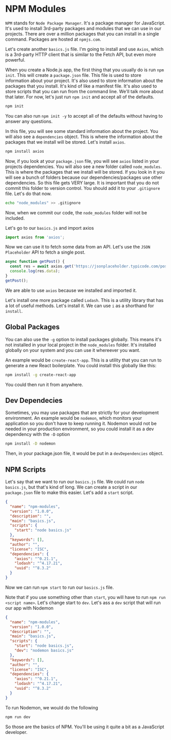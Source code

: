 # NPM Modules

`NPM` stands for `Node Package Manager`. It's a package manager for JavaScript. It's used to install 3rd-party packages and modules that we can use in our projects. There are over a million packages that you can install in a single command. Packages are hosted at `npmjs.com`.

Let's create another `basics.js` file. I'm going to install and use `Axios`, which is a 3rd-party HTTP client that is similar to the Fetch API, but even more powerful.

When you create a Node.js app, the first thing that you usually do is run `npm init`. This will create a `package.json` file. This file is used to store information about your project. It's also used to store information about the packages that you install. It's kind of like a manifest file. It's also used to store scripts that you can run from the command line. We'll talk more about that later. For now, let's just run `npm init` and accept all of the defaults.

```bash
npm init
```

You can also run `npm init -y` to accept all of the defaults without having to answer any questions.

In this file, you will see some standard information about the project. You will also see a `dependencies` object. This is where the information about the packages that we install will be stored. Let's install `axios`.

```bash
npm install axios
```

Now, if you look at your `package.json` file, you will see `axios` listed in your projects dependencies. You will also see a new folder called `node_modules`. This is where the packages that we install will be stored. If you look in it you will see a bunch of folders because our dependencies/packages use other dependencies. So this file gets VERY large. It is important that you do not commit this folder to version control. You should add it to your `.gitignore` file. Let's do that now.

```bash
echo "node_modules" >> .gitignore
```

Now, when we commit our code, the `node_modules` folder will not be included.

Let's go to our `basics.js` and import axios

```js
import axios from 'axios';
```

Now we can use it to fetch some data from an API. Let's use the `JSON Placeholder` API to fetch a single post.

```js
async function getPost() {
  const res = await axios.get('https://jsonplaceholder.typicode.com/posts/1');
  console.log(res.data);
}
getPost();
```

We are able to use `axios` because we installed and imported it.

Let's install one more package called `Lodash`. This is a utility library that has a lot of useful methods. Let's install it. We can use `i` as a shorthand for `install`.

## Global Packages

You can also use the `-g` option to install packages globally. This means it's not installed in your local project in the `node_modules` folder. It's installed globally on your system and you can use it whereever you want. 

An example would be `create-react-app`. This is a utility that you can run to generate a new React boilerplate. You could install this globally like this:

```bash
npm install -g create-react-app
```

You could then run it from anywhere.

## Dev Dependecies

Sometimes, you may use packages that are strictly for your development environment. An example would be `nodemon`, which monitors your application so you don't have to keep running it. Nodemon would not be needed in your production environment, so you could install it as a dev dependency with the `-D` option

```bash
npm install -D nodemon
```

Then, in your package.json file, it would be put in a `devDependencies` object.


## NPM Scripts

Let's say that we want to run our `basics.js` file. We could run `node basics.js`, but that's kind of long. We can create a script in our `package.json` file to make this easier. Let's add a `start` script.

```json
{
  "name": "npm-modules",
  "version": "1.0.0",
  "description": "",
  "main": "basics.js",
  "scripts": {
    "start": "node basics.js"
  },
  "keywords": [],
  "author": "",
  "license": "ISC",
  "dependencies": {
    "axios": "^0.21.1",
    "lodash": "^4.17.21",
    "uuid": "^8.3.2"
  }
}
```

Now we can run `npm start` to run our `basics.js` file.

Note that if you use something other than `start`, you will have to run `npm run <script name>`. Let's change start to `dev`. Let's ass a `dev` script that will run our app with Nodemon

```json
{
  "name": "npm-modules",
  "version": "1.0.0",
  "description": "",
  "main": "basics.js",
  "scripts": {
    "start": "node basics.js",
    "dev": "nodemon basics.js"
  },
  "keywords": [],
  "author": "",
  "license": "ISC",
  "dependencies": {
    "axios": "^0.21.1",
    "lodash": "^4.17.21",
    "uuid": "^8.3.2"
  }
}
  ```

To run Nodemon, we would do the following

```bash
npm run dev
```

So those are the basics of NPM. You'll be using it quite a bit as a JavaScript developer.
